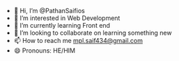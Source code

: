 - 👋 Hi, I’m @PathanSaifios
- 👀 I’m interested in Web Development
- 🌱 I’m currently learning Front end
- 💞️ I’m looking to collaborate on learning something new
- 📫 How to reach me mpl.saif434@gmail.com
- 😄 Pronouns: HE/HIM

<!---
PathanSaifios/PathanSaifios is a ✨ special ✨ repository because its `README.md` (this file) appears on your GitHub profile.
You can click the Preview link to take a look at your changes.
--->
